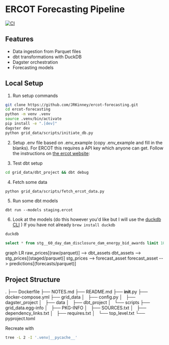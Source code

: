 # ERCOT Forecasting Pipeline

[![CI](https://github.com/JRKinney/ercot-forecasting/actions/workflows/ci.yml/badge.svg)](https://github.com/JRKinney/ercot-forecasting/actions)

## Features
- Data ingestion from Parquet files
- dbt transformations with DuckDB
- Dagster orchestration
- Forecasting models

## Local Setup
1. Run setup commands
```bash
git clone https://github.com/JRKinney/ercot-forecasting.git
cd ercot-forecasting
python -m venv .venv
source .venv/bin/activate
pip install -e ".[dev]"
dagster dev
python grid_data/scripts/initiate_db.py
```

2. Setup .env file based on .env_example (copy .env_example and fill in the blanks). For ERCOT this requires a API key which anyone can get. Follow the instructions on [the ercot website](https://www.ercot.com/services/api): 

3. Test dbt setup
```bash
cd grid_data/dbt_project && dbt debug
```

4. Fetch some data
```bash
python grid_data/scripts/fetch_ercot_data.py
```

5. Run some dbt models
```
dbt run --models staging.ercot
```

6. Look at the models (do this however you'd like but I will use the [duckdb CLI](https://duckdb.org/docs/stable/clients/cli/overview) )
If you have not already `brew install duckdb`
```bash
duckdb
```
```sql
select * from stg__60_day_dam_disclosure_dam_energy_bid_awards limit 100
```

graph LR
    raw_prices[(raw/parquet)] --> dbt_assets
    dbt_assets --> stg_prices[(staged/parquet)]
    stg_prices --> forecast_asset
    forecast_asset --> predictions[(forecasts/parquet)]


## Project Structure
.
├── Dockerfile
├── NOTES.md
├── README.md
├── __init__.py
├── docker-compose.yml
├── grid_data
│   ├── config.py
│   ├── dagster_project
│   ├── data
│   ├── dbt_project
│   └── scripts
├── grid_data.egg-info
│   ├── PKG-INFO
│   ├── SOURCES.txt
│   ├── dependency_links.txt
│   ├── requires.txt
│   └── top_level.txt
└── pyproject.toml

Recreate with
```bash
tree -L 2 -I '.venv|__pycache__'
```